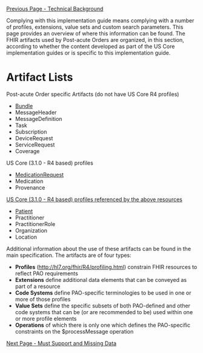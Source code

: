 [Previous Page - Technical Background](technical_background.html)

Complying with this implementation guide means complying with a number of profiles, extensions, value sets and custom search parameters. This page provides an overview of where this information can be found.
The FHIR artifacts used by Post-acute Orders are organized, in this section, according to whether the content developed as part of the US Core implementation guides or is specific to this implementation guide.

# Artifact Lists

Post-acute Order specific Artifacts (do not have US Core R4 profiles)
* [Bundle](http://build.fhir.org/ig/HL7/dme-orders/StructureDefinition/PAOX-bundle)
* MessageHeader
* MessageDefinition
* Task
* Subscription
* DeviceRequest
* ServiceRequest
* Coverage

US Core (3.1.0 - R4 based) profiles
* [MedicationRequest](https://build.fhir.org/ig/HL7/dme-orders/StructureDefinition-PAOX-medication-request.html)
* Medication
* Provenance

[US Core (3.1.0 - R4 based) profiles referenced by the above resources](https://build.fhir.org/ig/HL7/US-Core-R4/)
* [Patient](https://build.fhir.org/ig/HL7/US-Core-R4/StructureDefinition-us-core-patient.html)
* Practitioner
* PractitionerRole
* Organization
* Location

Additional information about the use of these artifacts can be found in the main specification.
The artifacts are of four types:
* 	**Profiles** (http://hl7.org/fhir/R4/profiling.html) constrain FHIR resources to reflect PAO requirements
* 	**Extensions** define additional data elements that can be conveyed as part of a resource
* 	**Code Systems** define PAO-specific terminologies to be used in one or more of those profiles
* 	**Value Sets** define the specific subsets of both PAO-defined and other code systems that can be (or are recommended to be) used within one or more profile elements
* 	**Operations** of which there is only one which defines the PAO-specific constraints on the $processMessage operation


[Next Page - Must Support and Missing Data](must_support_and_missing_data.html)